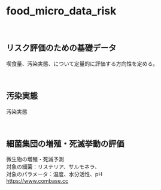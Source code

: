 # food_micro_data_risk
<br />

## リスク評価のための基礎データ

喫食量、汚染実態、について定量的に評価する方向性を定める。

<br />

## 汚染実態

汚染実態

<br />

## 細菌集団の増殖・死滅挙動の評価

微生物の増殖・死滅予測<br>
対象の細菌：リステリア、サルモネラ、<br>
対象のパラメータ：温度、水分活性、pH<br>
https://www.combase.cc

<br />
